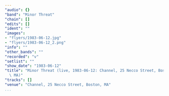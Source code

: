 ```yaml
---
"audio": {}
"band": "Minor Threat"
"chain": []
"edits": []
"ident": ""
"images":
- "flyers/1983-06-12.jpg"
- "flyers/1983-06-12_2.png"
"info": ""
"other_bands": ""
"recorded": "v"
"setlist": ""
"show_date": "1983-06-12"
"title": "Minor Threat (live, 1983-06-12: Channel, 25 Necco Street, Boston,\
  \ MA)"
"tracks": []
"venue": "Channel, 25 Necco Street, Boston, MA"
...
```

